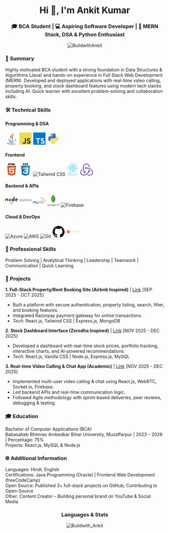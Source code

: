 <h1 align="center">Hi 👋, I'm Ankit Kumar</h1>
<h3 align="center">🎓 BCA Student | 💻 Aspiring Software Developer | 🌱 MERN Stack, DSA & Python Enthusiast</h3>

<p align="center">
  <img src="https://komarev.com/ghpvc/?username=BuildwithAnkit&label=Profile%20views&color=0e75b6&style=flat" alt="BuildwithAnkit" />

</p>

<h3>📄 Summary</h3>
<p>
Highly motivated BCA student with a strong foundation in Data Structures & Algorithms (Java) and hands-on experience in Full Stack Web Development (MERN). Developed and deployed applications with real-time video calling, property booking, and stock dashboard features using modern tech stacks including AI. Quick learner with excellent problem-solving and collaboration skills.
</p>

<h3>🛠️ Technical Skills</h3>

<h4>Programming & DSA</h4>
<p>
  <img src="https://raw.githubusercontent.com/devicons/devicon/master/icons/java/java-original.svg" alt="Java" width="40" height="40"/>
  <img src="https://raw.githubusercontent.com/devicons/devicon/master/icons/javascript/javascript-original.svg" alt="JavaScript" width="40" height="40"/>
  <img src="https://raw.githubusercontent.com/devicons/devicon/master/icons/typescript/typescript-original.svg" alt="TypeScript" width="40" height="40"/>
  <img src="https://raw.githubusercontent.com/devicons/devicon/master/icons/python/python-original.svg" alt="Python" width="40" height="40"/>
</p>

<h4>Frontend</h4>
<p>
  <img src="https://raw.githubusercontent.com/devicons/devicon/master/icons/html5/html5-original-wordmark.svg" alt="HTML5" width="40" height="40"/>
  <img src="https://raw.githubusercontent.com/devicons/devicon/master/icons/css3/css3-original-wordmark.svg" alt="CSS3" width="40" height="40"/>
  <img src="https://www.vectorlogo.zone/logos/tailwindcss/tailwindcss-icon.svg" alt="Tailwind CSS" width="40" height="40"/>
  <img src="https://raw.githubusercontent.com/devicons/devicon/master/icons/react/react-original-wordmark.svg" alt="React" width="40" height="40"/>
  <img src="https://raw.githubusercontent.com/devicons/devicon/master/icons/redux/redux-original.svg" alt="Redux" width="40" height="40"/>
</p>

<h4>Backend & APIs</h4>
<p>
  <img src="https://raw.githubusercontent.com/devicons/devicon/master/icons/nodejs/nodejs-original-wordmark.svg" alt="Node.js" width="40" height="40"/>
  <img src="https://raw.githubusercontent.com/devicons/devicon/master/icons/express/express-original-wordmark.svg" alt="Express" width="40" height="40"/>
  <img src="https://raw.githubusercontent.com/devicons/devicon/master/icons/mysql/mysql-original-wordmark.svg" alt="MySQL" width="40" height="40"/>
  <img src="https://raw.githubusercontent.com/devicons/devicon/master/icons/mongodb/mongodb-original-wordmark.svg" alt="MongoDB" width="40" height="40"/>
  <img src="https://www.vectorlogo.zone/logos/firebase/firebase-icon.svg" alt="Firebase" width="40" height="40"/>
</p>

<h4>Cloud & DevOps</h4>
<p>
  <img src="https://img.shields.io/badge/Microsoft_Azure-0078D4?style=flat-square&logo=microsoft-azure&logoColor=white" alt="Azure"/>
  <img src="https://img.shields.io/badge/AWS-232F3E?style=flat-square&logo=amazon-aws&logoColor=white" alt="AWS"/>
  <img src="https://www.vectorlogo.zone/logos/git-scm/git-scm-icon.svg" alt="Git" width="40" height="40"/>
  <img src="https://raw.githubusercontent.com/devicons/devicon/master/icons/github/github-original.svg" alt="GitHub" width="40" height="40"/>
  <img src="https://raw.githubusercontent.com/devicons/devicon/master/icons/postman/postman-original-wordmark.svg" alt="Postman" width="40" height="40"/>
</p>

<h3>💼 Professional Skills</h3>
<p>Problem Solving | Analytical Thinking | Leadership | Teamwork | Communication | Quick Learning</p>

<h3>🚀 Projects</h3>

<b>1. Full-Stack Property/Rent Booking Site (Airbnb Inspired)</b> | <a href="#">Link</a> [SEP 2025 - OCT 2025]<br>
- Built a platform with secure authentication, property listing, search, filter, and booking features.  
- Integrated Razorpay payment gateway for online transactions.  
- <i>Tech:</i> React.js, Tailwind CSS | Express.js, MongoDB  

<b>2. Stock Dashboard Interface (Zerodha Inspired)</b> | <a href="#">Link</a> [NOV 2025 - DEC 2025]<br>
- Developed a dashboard with real-time stock prices, portfolio tracking, interactive charts, and AI-powered recommendations.  
- <i>Tech:</i> React.js, Vanilla CSS | Node.js, Express.js, MySQL  

<b>3. Real-time Video Calling & Chat App (Academic)</b> | <a href="#">Link</a> [NOV 2025 - DEC 2025]<br>
- Implemented multi-user video calling & chat using React.js, WebRTC, Socket.io, Firebase.  
- Led backend APIs and real-time communication logic.  
- Followed Agile methodology with sprint-based deliveries, peer reviews, debugging & testing.  

<h3>🎓 Education</h3>
<p>Bachelor of Computer Applications (BCA)<br>
Babasaheb Bhimrao Ambedkar Bihar University, Muzaffarpur | 2023 – 2026 | Percentage: 75%<br>
Projects: React.js, MySQL & Node.js</p>

<h3>🌐 Additional Information</h3>
<p>
Languages: Hindi, English <br>
Certifications: Java Programming (Oracle) | Frontend Web Development (freeCodeCamp) <br>
Open Source: Published 3+ full-stack projects on GitHub; Contributing to Open-Source <br>
Other: Content Creator – Building personal brand on YouTube & Social Media
</p>

<h3 align="center">Languages & Stats</h3>
<p align="center">
  <img src="https://github-readme-stats.vercel.app/api/top-langs?username=Buildwith_Ankit&show_icons=true&locale=en&layout=compact" alt="Buildwith_Ankit" />
</p>
